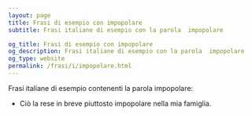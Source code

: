 ```yaml
---
layout: page
title: Frasi di esempio con impopolare 
subtitle: Frasi italiane di esempio con la parola  impopolare

og_title: Frasi di esempio con impopolare 
og_description: Frasi italiane di esempio con la parola  impopolare
og_type: website
permalink: /frasi/i/impopolare.html
---
```


Frasi italiane di esempio contenenti la parola impopolare:


- Ciò la rese in breve piuttosto impopolare nella mia famiglia.
